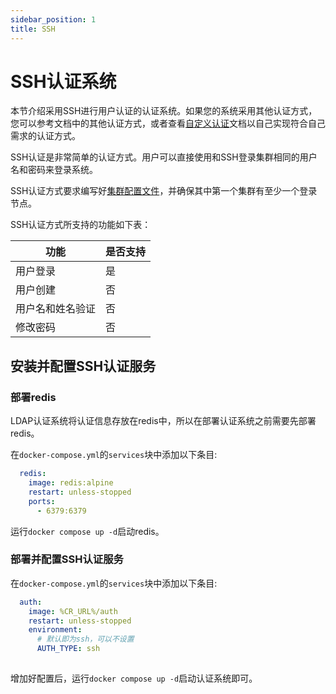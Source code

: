 ```yaml
---
sidebar_position: 1
title: SSH 
---
```


# SSH认证系统

本节介绍采用SSH进行用户认证的认证系统。如果您的系统采用其他认证方式，您可以参考文档中的其他认证方式，或者查看[自定义认证](./custom.md)文档以自己实现符合自己需求的认证方式。

SSH认证是非常简单的认证方式。用户可以直接使用和SSH登录集群相同的用户名和密码来登录系统。

SSH认证方式要求编写好[集群配置文件](../deployment/clusters.mdx)，并确保其中第一个集群有至少一个登录节点。

SSH认证方式所支持的功能如下表：

| 功能             | 是否支持 |
| ---------------- | -------- |
| 用户登录         | 是       |
| 用户创建         | 否       |
| 用户名和姓名验证 | 否       |
| 修改密码         | 否       |

## 安装并配置SSH认证服务

### 部署redis

LDAP认证系统将认证信息存放在redis中，所以在部署认证系统之前需要先部署redis。

在`docker-compose.yml`的`services`块中添加以下条目:

```yaml title=docker-compose.yml
  redis:
    image: redis:alpine
    restart: unless-stopped
    ports:
      - 6379:6379
```

运行`docker compose up -d`启动redis。

### 部署并配置SSH认证服务

在`docker-compose.yml`的`services`块中添加以下条目:

```yaml title=docker-compose.yml
  auth:
    image: %CR_URL%/auth
    restart: unless-stopped
    environment:
      # 默认即为ssh，可以不设置
      AUTH_TYPE: ssh
      
```

增加好配置后，运行`docker compose up -d`启动认证系统即可。

